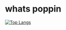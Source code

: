 # whats poppin

[![Top Langs](https://github-readme-stats.vercel.app/api/top-langs/?username=ricardoholmes&layout=compact)](https://github.com/anuraghazra/github-readme-stats)
